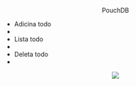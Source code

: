 <p align="center">
  PouchDB
</p>
<p align="center">
 <ul>
  <li>Adicina todo<li>
  <li>Lista todo<li>
  <li>Deleta todo<li>
 </ul>
</p>
<p align="center">
  <img src="https://github.com/luizpaulogroup/todo-PouchDB/blob/master/screens/photo.jpeg?raw=true" />
</p>
